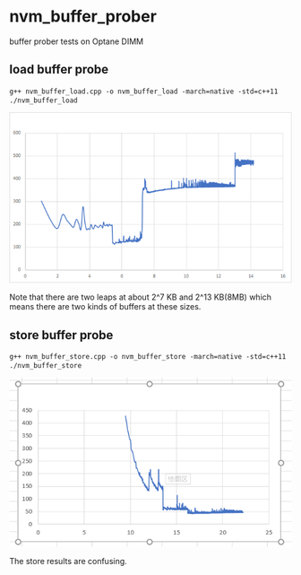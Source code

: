 # nvm_buffer_prober
buffer prober tests on Optane DIMM


## load buffer probe
```
g++ nvm_buffer_load.cpp -o nvm_buffer_load -march=native -std=c++11
./nvm_buffer_load
```
![load](./res/load.png)

Note that there are two leaps at about 2^7 KB and 2^13 KB(8MB) which means there are two kinds of buffers at these sizes.


## store buffer probe
```
g++ nvm_buffer_store.cpp -o nvm_buffer_store -march=native -std=c++11
./nvm_buffer_store
```
![store](./res/store.png)

The store results are confusing.
